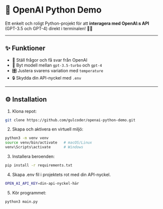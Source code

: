 # 🚀 OpenAI Python Demo

Ett enkelt och roligt Python-projekt för att **interagera med OpenAI:s API** (GPT-3.5 och GPT-4) direkt i terminalen! 🧠💬

---

## ✨ Funktioner

- 🤖 Ställ frågor och få svar från OpenAI
- 🔄 Byt modell mellan `gpt-3.5-turbo` och `gpt-4`
- 🎛️ Justera svarens variation med `temperature`
- 🔒 Skydda din API-nyckel med `.env`

---

## ⚙️ Installation

1. Klona repot:
```bash
git clone https://github.com/gulcoder/openai-python-demo.git
```


2. Skapa och aktivera en virtuell miljö:
 ```bash
python3 -m venv venv
source venv/bin/activate   # macOS/Linux
venv\Scripts\activate      # Windows
```

3. Installera beroenden:
```bash
pip install -r requirements.txt
```

4. Skapa .env fil i projektets rot med din API-nyckel.
```bash
OPEN_AI_API_KEY=din-api-nyckel-här
```

5. Kör programmet:
```bash
python3 main.py
```
